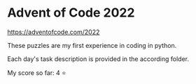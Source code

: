 # Advent of Code 2022

https://adventofcode.com/2022

These puzzles are my first experience in coding in python.

Each day's task description is provided in the according folder.

My score so far: 4 :star:
